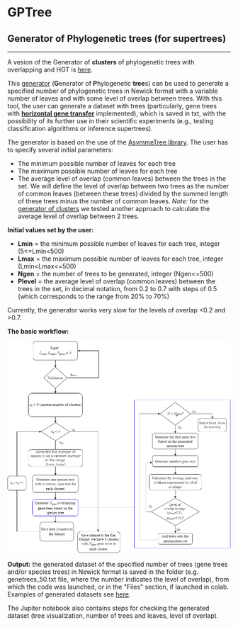 # GPTree
## **G**enerator of **P**hylogenetic **tree**s (for supertrees)

----
A vesion of the Generator of **clusters** of phylogenetic trees with overlapping and HGT is [here](https://github.com/tahiri-lab/GPTree/tree/TPTree_cluster).

This [generator](https://github.com/tahiri-lab/GPTree/blob/main/Overlap_Phyltree_generator_for_supertree_inference.ipynb) (**G**enerator of **P**hylogenetic **tree**s) can be used to generate a specified number of phylogenetic trees in Newick format with a variable number of leaves and with some level of overlap between trees. With this tool, the user can generate a dataset with trees (particularly, gene trees with **[horizontal gene transfer](https://github.com/tahiri-lab/GPTree/tree/main/HGT_test)** implemented), which is saved in txt, with the possibility of its further use in their scientific experiments (e.g., testing classification algorithms or inference supertrees).

The generator is based on the use of the [AsymmeTree library](https://github.com/david-schaller/AsymmeTree).
The user has to specify several initial parameters:

*   The minimum possible number of leaves for each tree
*   The maximum possible number of leaves for each tree
*   The average level of overlap (common leaves) between the trees in the set. We will define the level of overlap between two trees as the number of common leaves (between these trees) divided by the summed length of these trees minus the number of common leaves. *Note:* for the [generator of clusters](https://github.com/tahiri-lab/GPTree/tree/TPTree_cluster) we tested another approach to calculate the average level of overlap between 2 trees.

**Initial values set by the user:**

*   **Lmin** = the minimum possible number of leaves for each tree, integer (5<=Lmin<500)
*   **Lmax** = the maximum possible number of leaves for each tree, integer (Lmin<Lmax<=500)
*   **Ngen** = the number of trees to be generated, integer (Ngen<=500)
*   **Plevel** = the average level of overlap (common leaves) between the trees in the set, in decimal notation, from 0.2 to 0.7 with steps of 0.5 (which corresponds to the range from 20% to 70%)

Currently, the generator works very slow for the levels of overlap <0.2 and >0.7.

**The basic workflow:**

![The basic workflow](https://github.com/tahiri-lab/GPTree/blob/main/img/flow.png)

**Output:** the generated dataset of the specified number of trees (gene trees and/or species trees) in Newick format is saved in the folder (e.g. genetrees_50.txt file, where the number indicates the level of overlap), from which the code was launched, or in the "Files" section, if launched in colab. Examples of generated datasets see [here](https://github.com/tahiri-lab/GPTree/tree/main/test_datasets).

The Jupiter notebook also contains steps for checking the generated dataset (tree visualization, number of trees and leaves, level of overlap).
